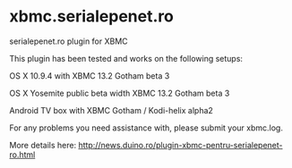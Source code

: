 xbmc.serialepenet.ro
====================

serialepenet.ro plugin for XBMC

This plugin has been tested and works on the following setups:

OS X 10.9.4 with XBMC 13.2 Gotham beta 3

OS X Yosemite public beta width XBMC 13.2 Gotham beta 3

Android TV box with XBMC Gotham / Kodi-helix alpha2

For any problems you need assistance with, please submit your xbmc.log.

More details here: http://news.duino.ro/plugin-xbmc-pentru-serialepenet-ro.html
